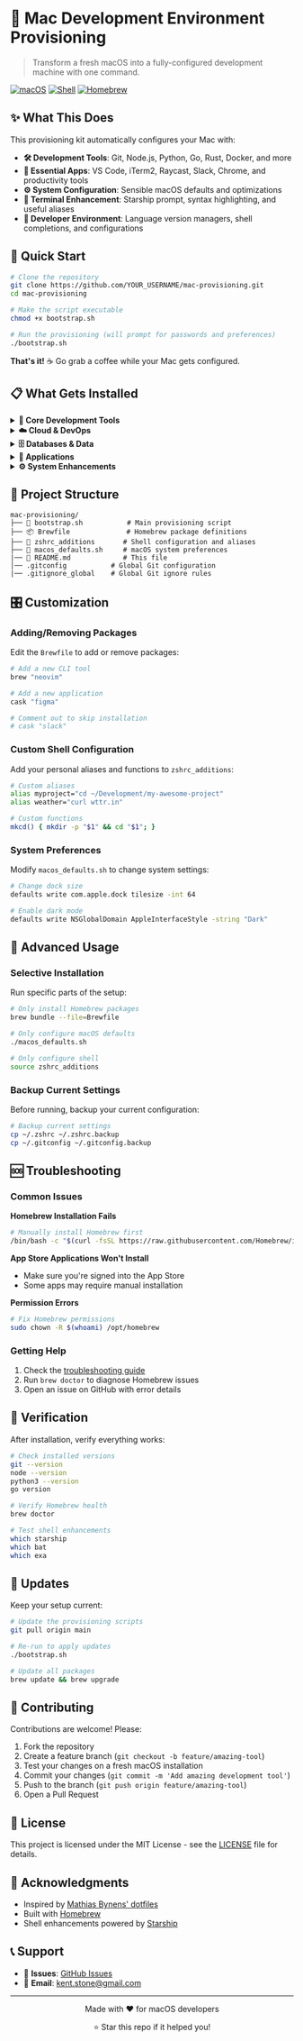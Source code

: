 # 🚀 Mac Development Environment Provisioning

> Transform a fresh macOS into a fully-configured development machine with one command.

[![macOS](https://img.shields.io/badge/macOS-Sequoia%2B-blue.svg)](https://www.apple.com/macos/)
[![Shell](https://img.shields.io/badge/shell-zsh-green.svg)](https://www.zsh.org/)
[![Homebrew](https://img.shields.io/badge/package%20manager-Homebrew-orange.svg)](https://brew.sh/)

## ✨ What This Does

This provisioning kit automatically configures your Mac with:

- **🛠️ Development Tools**: Git, Node.js, Python, Go, Rust, Docker, and more
- **📱 Essential Apps**: VS Code, iTerm2, Raycast, Slack, Chrome, and productivity tools
- **⚙️ System Configuration**: Sensible macOS defaults and optimizations
- **🎨 Terminal Enhancement**: Starship prompt, syntax highlighting, and useful aliases
- **🔧 Developer Environment**: Language version managers, shell completions, and configurations

## 🚀 Quick Start

```bash
# Clone the repository
git clone https://github.com/YOUR_USERNAME/mac-provisioning.git
cd mac-provisioning

# Make the script executable
chmod +x bootstrap.sh

# Run the provisioning (will prompt for passwords and preferences)
./bootstrap.sh
```

**That's it!** ☕ Go grab a coffee while your Mac gets configured.

## 📋 What Gets Installed

<details>
<summary><strong>🔧 Core Development Tools</strong></summary>

- **Version Control**: Git, GitHub CLI, GitLab CLI, Lazygit
- **Languages**: Python (3.11, 3.12), Node.js, Go, Rust, Java (11, 17, 21)
- **Package Managers**: Homebrew, npm, yarn, pnpm, pip, poetry, maven, gradle
- **Runtime Managers**: chruby, pyenv, fnm
- **Build Tools**: cmake, ninja, automake, bison

</details>

<details>
<summary><strong>☁️ Cloud & DevOps</strong></summary>

- **Infrastructure**: Terraform, Ansible, Docker, Kubernetes
- **Cloud CLIs**: AWS CLI, Azure CLI, Google Cloud SDK
- **Monitoring**: kubectl, helm, k9s

</details>

<details>
<summary><strong>🗄️ Databases & Data</strong></summary>

- **Databases**: PostgreSQL, MySQL, Redis, SQLite, MongoDB
- **Management**: TablePlus, Sequel Pro, Redis Insight

</details>

<details>
<summary><strong>📱 Applications</strong></summary>

- **Editors**: VS Code, Cursor, JetBrains Toolbox, Sublime Text
- **Terminals**: iTerm2, Warp, Alacritty
- **Productivity**: Raycast, Rectangle, Obsidian, Notion
- **Communication**: Slack, Discord, Zoom, Telegram
- **Browsers**: Chrome, Firefox, Arc, Brave
- **Media**: Spotify, VLC, IINA

</details>

<details>
<summary><strong>⚙️ System Enhancements</strong></summary>

- **Shell**: Zsh with autosuggestions, syntax highlighting, and completions
- **Prompt**: Starship cross-shell prompt
- **Utilities**: bat, exa, ripgrep, fd, fzf, htop, tree
- **QuickLook**: Plugins for code, markdown, JSON, and more

</details>

## 📁 Project Structure

```
mac-provisioning/
├── 📜 bootstrap.sh           # Main provisioning script
├── 📦 Brewfile              # Homebrew package definitions
├── 🐚 zshrc_additions       # Shell configuration and aliases
├── 🍎 macos_defaults.sh     # macOS system preferences
|── 📝 README.md             # This file
│── .gitconfig           # Global Git configuration
|── .gitignore_global    # Global Git ignore rules

```

## 🎛️ Customization

### Adding/Removing Packages

Edit the `Brewfile` to add or remove packages:

```ruby
# Add a new CLI tool
brew "neovim"

# Add a new application
cask "figma"

# Comment out to skip installation
# cask "slack"
```

### Custom Shell Configuration

Add your personal aliases and functions to `zshrc_additions`:

```bash
# Custom aliases
alias myproject="cd ~/Development/my-awesome-project"
alias weather="curl wttr.in"

# Custom functions
mkcd() { mkdir -p "$1" && cd "$1"; }
```

### System Preferences

Modify `macos_defaults.sh` to change system settings:

```bash
# Change dock size
defaults write com.apple.dock tilesize -int 64

# Enable dark mode
defaults write NSGlobalDomain AppleInterfaceStyle -string "Dark"
```

## 🔧 Advanced Usage

### Selective Installation

Run specific parts of the setup:

```bash
# Only install Homebrew packages
brew bundle --file=Brewfile

# Only configure macOS defaults
./macos_defaults.sh

# Only configure shell
source zshrc_additions
```

### Backup Current Settings

Before running, backup your current configuration:

```bash
# Backup current settings
cp ~/.zshrc ~/.zshrc.backup
cp ~/.gitconfig ~/.gitconfig.backup
```

## 🆘 Troubleshooting

### Common Issues

**Homebrew Installation Fails**
```bash
# Manually install Homebrew first
/bin/bash -c "$(curl -fsSL https://raw.githubusercontent.com/Homebrew/install/HEAD/install.sh)"
```

**App Store Applications Won't Install**
- Make sure you're signed into the App Store
- Some apps may require manual installation

**Permission Errors**
```bash
# Fix Homebrew permissions
sudo chown -R $(whoami) /opt/homebrew
```

### Getting Help

1. Check the [troubleshooting guide](docs/troubleshooting.md)
2. Run `brew doctor` to diagnose Homebrew issues
3. Open an issue on GitHub with error details

## 📱 Verification

After installation, verify everything works:

```bash
# Check installed versions
git --version
node --version
python3 --version
go version

# Verify Homebrew health
brew doctor

# Test shell enhancements
which starship
which bat
which exa
```

## 🔄 Updates

Keep your setup current:

```bash
# Update the provisioning scripts
git pull origin main

# Re-run to apply updates
./bootstrap.sh

# Update all packages
brew update && brew upgrade
```

## 🤝 Contributing

Contributions are welcome! Please:

1. Fork the repository
2. Create a feature branch (`git checkout -b feature/amazing-tool`)
3. Test your changes on a fresh macOS installation
4. Commit your changes (`git commit -m 'Add amazing development tool'`)
5. Push to the branch (`git push origin feature/amazing-tool`)
6. Open a Pull Request

## 📜 License

This project is licensed under the MIT License - see the [LICENSE](LICENSE) file for details.

## 🙏 Acknowledgments

- Inspired by [Mathias Bynens' dotfiles](https://github.com/mathiasbynens/dotfiles)
- Built with [Homebrew](https://brew.sh/)
- Shell enhancements powered by [Starship](https://starship.rs/)

## 📞 Support

- 💬 **Issues**: [GitHub Issues](https://github.com/kentstone84/mac-provisioning/issues)
- 📧 **Email**: kent.stone@gmail.com    

---

<p align="center">Made with ❤️ for macOS developers</p>
<p align="center">⭐ Star this repo if it helped you!</p>
